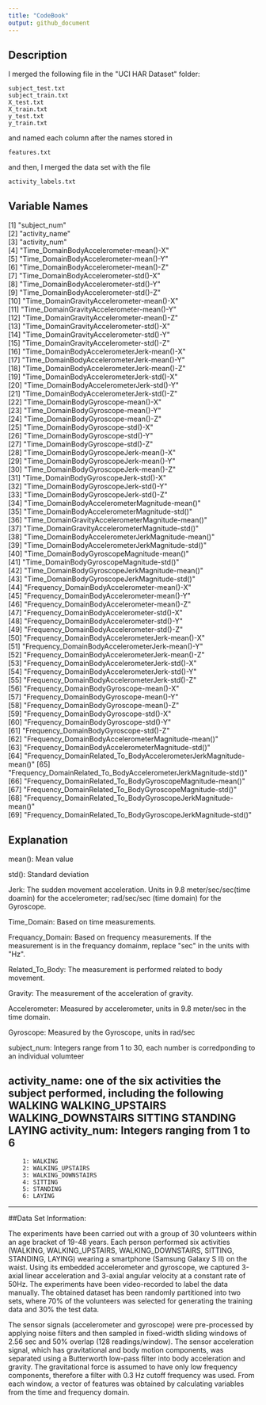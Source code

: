 ```yaml
---
title: "CodeBook"
output: github_document
---
```




## Description

I merged the following file in the "UCI HAR Dataset" folder:

    subject_test.txt
    subject_train.txt
    X_test.txt
    X_train.txt
    y_test.txt
    y_train.txt
and named each column after the names stored in

    features.txt
and then, I merged the data set with the file
    
    activity_labels.txt

 
## Variable Names
 [1] "subject_num"                                                     
 [2] "activity_name"                                                   
 [3] "activity_num"                                                    
 [4] "Time_DomainBodyAccelerometer-mean()-X"                           
 [5] "Time_DomainBodyAccelerometer-mean()-Y"                           
 [6] "Time_DomainBodyAccelerometer-mean()-Z"                           
 [7] "Time_DomainBodyAccelerometer-std()-X"                            
 [8] "Time_DomainBodyAccelerometer-std()-Y"                            
 [9] "Time_DomainBodyAccelerometer-std()-Z"                            
[10] "Time_DomainGravityAccelerometer-mean()-X"                        
[11] "Time_DomainGravityAccelerometer-mean()-Y"                        
[12] "Time_DomainGravityAccelerometer-mean()-Z"                        
[13] "Time_DomainGravityAccelerometer-std()-X"                         
[14] "Time_DomainGravityAccelerometer-std()-Y"                         
[15] "Time_DomainGravityAccelerometer-std()-Z"                         
[16] "Time_DomainBodyAccelerometerJerk-mean()-X"                       
[17] "Time_DomainBodyAccelerometerJerk-mean()-Y"                       
[18] "Time_DomainBodyAccelerometerJerk-mean()-Z"                       
[19] "Time_DomainBodyAccelerometerJerk-std()-X"                        
[20] "Time_DomainBodyAccelerometerJerk-std()-Y"                        
[21] "Time_DomainBodyAccelerometerJerk-std()-Z"                        
[22] "Time_DomainBodyGyroscope-mean()-X"                               
[23] "Time_DomainBodyGyroscope-mean()-Y"                               
[24] "Time_DomainBodyGyroscope-mean()-Z"                               
[25] "Time_DomainBodyGyroscope-std()-X"                                
[26] "Time_DomainBodyGyroscope-std()-Y"                                
[27] "Time_DomainBodyGyroscope-std()-Z"                                
[28] "Time_DomainBodyGyroscopeJerk-mean()-X"                           
[29] "Time_DomainBodyGyroscopeJerk-mean()-Y"                           
[30] "Time_DomainBodyGyroscopeJerk-mean()-Z"                           
[31] "Time_DomainBodyGyroscopeJerk-std()-X"                            
[32] "Time_DomainBodyGyroscopeJerk-std()-Y"                            
[33] "Time_DomainBodyGyroscopeJerk-std()-Z"                            
[34] "Time_DomainBodyAccelerometerMagnitude-mean()"                    
[35] "Time_DomainBodyAccelerometerMagnitude-std()"                     
[36] "Time_DomainGravityAccelerometerMagnitude-mean()"                 
[37] "Time_DomainGravityAccelerometerMagnitude-std()"                  
[38] "Time_DomainBodyAccelerometerJerkMagnitude-mean()"                
[39] "Time_DomainBodyAccelerometerJerkMagnitude-std()"                 
[40] "Time_DomainBodyGyroscopeMagnitude-mean()"                        
[41] "Time_DomainBodyGyroscopeMagnitude-std()"                         
[42] "Time_DomainBodyGyroscopeJerkMagnitude-mean()"                    
[43] "Time_DomainBodyGyroscopeJerkMagnitude-std()"                     
[44] "Frequency_DomainBodyAccelerometer-mean()-X"                      
[45] "Frequency_DomainBodyAccelerometer-mean()-Y"                      
[46] "Frequency_DomainBodyAccelerometer-mean()-Z"                      
[47] "Frequency_DomainBodyAccelerometer-std()-X"                       
[48] "Frequency_DomainBodyAccelerometer-std()-Y"                       
[49] "Frequency_DomainBodyAccelerometer-std()-Z"                       
[50] "Frequency_DomainBodyAccelerometerJerk-mean()-X"                  
[51] "Frequency_DomainBodyAccelerometerJerk-mean()-Y"                  
[52] "Frequency_DomainBodyAccelerometerJerk-mean()-Z"                  
[53] "Frequency_DomainBodyAccelerometerJerk-std()-X"                   
[54] "Frequency_DomainBodyAccelerometerJerk-std()-Y"                   
[55] "Frequency_DomainBodyAccelerometerJerk-std()-Z"                   
[56] "Frequency_DomainBodyGyroscope-mean()-X"                          
[57] "Frequency_DomainBodyGyroscope-mean()-Y"                          
[58] "Frequency_DomainBodyGyroscope-mean()-Z"                          
[59] "Frequency_DomainBodyGyroscope-std()-X"                           
[60] "Frequency_DomainBodyGyroscope-std()-Y"                           
[61] "Frequency_DomainBodyGyroscope-std()-Z"                           
[62] "Frequency_DomainBodyAccelerometerMagnitude-mean()"               
[63] "Frequency_DomainBodyAccelerometerMagnitude-std()"                
[64] "Frequency_DomainRelated_To_BodyAccelerometerJerkMagnitude-mean()"
[65] "Frequency_DomainRelated_To_BodyAccelerometerJerkMagnitude-std()" 
[66] "Frequency_DomainRelated_To_BodyGyroscopeMagnitude-mean()"        
[67] "Frequency_DomainRelated_To_BodyGyroscopeMagnitude-std()"         
[68] "Frequency_DomainRelated_To_BodyGyroscopeJerkMagnitude-mean()"    
[69] "Frequency_DomainRelated_To_BodyGyroscopeJerkMagnitude-std()"   



## Explanation

mean(): Mean value

std(): Standard deviation

Jerk: The sudden movement acceleration. Units in 9.8 meter/sec/sec(time doamin) for the accelerometer; rad/sec/sec (time domain) for the Gyroscope.

Time_Domain: Based on time measurements.

Frequancy_Domain: Based on frequency measurements. If the measurement is in the frequancy domainm, replace "sec" in the units with "Hz".

Related_To_Body: The measurement is performed related to body movement.

Gravity: The measurement of the acceleration of gravity.

Accelerometer: Measured by accelerometer, units in 9.8 meter/sec in the time domain. 

Gyroscope: Measured by the Gyroscope, units in rad/sec

subject_num: Integers range from 1 to 30, each number is corredponding to an individual volumteer

activity_name: one of the six activities the subject performed, including the following
        WALKING
        WALKING_UPSTAIRS
        WALKING_DOWNSTAIRS
        SITTING
        STANDING
        LAYING
activity_num: Integers ranging from 1 to 6
---
        1: WALKING
        2: WALKING_UPSTAIRS
        3: WALKING_DOWNSTAIRS
        4: SITTING
        5: STANDING
        6: LAYING
---

##Data Set Information:

The experiments have been carried out with a group of 30 volunteers within an age bracket of 19-48 years. Each person performed six activities (WALKING, WALKING_UPSTAIRS, WALKING_DOWNSTAIRS, SITTING, STANDING, LAYING) wearing a smartphone (Samsung Galaxy S II) on the waist. Using its embedded accelerometer and gyroscope, we captured 3-axial linear acceleration and 3-axial angular velocity at a constant rate of 50Hz. The experiments have been video-recorded to label the data manually. The obtained dataset has been randomly partitioned into two sets, where 70% of the volunteers was selected for generating the training data and 30% the test data.

The sensor signals (accelerometer and gyroscope) were pre-processed by applying noise filters and then sampled in fixed-width sliding windows of 2.56 sec and 50% overlap (128 readings/window). The sensor acceleration signal, which has gravitational and body motion components, was separated using a Butterworth low-pass filter into body acceleration and gravity. The gravitational force is assumed to have only low frequency components, therefore a filter with 0.3 Hz cutoff frequency was used. From each window, a vector of features was obtained by calculating variables from the time and frequency domain.
